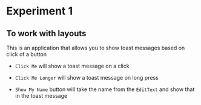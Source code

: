 # Experiment 1 

## To work with layouts 

This is an application that allows you to show toast messages based on click of a button 

- `Click Me` will show a toast message on a click

- `Click Me Longer` will show a toast message on long press

- `Show My Name` button will take the name from the `EditText` and show that in the toast message
